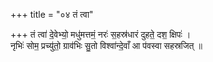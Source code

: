 +++
title = "०४ तं त्वा"

+++
तं त्वा॑ दे॒वेभ्यो॒ मधु॑मत्तमं॒ नरः॑ स॒हस्र॑धारं दुहते॒ दश॒ क्षिपः॑ ।  
नृभिः॑ सोम॒ प्रच्यु॑तो॒ ग्राव॑भिः सु॒तो विश्वा॑न्दे॒वाँ आ प॑वस्वा सहस्रजित् ॥